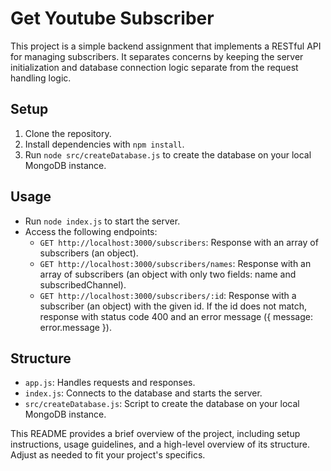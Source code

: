 # Get Youtube Subscriber

This project is a simple backend assignment that implements a RESTful API for managing subscribers. It separates concerns by keeping the server initialization and database connection logic separate from the request handling logic.

## Setup

1. Clone the repository.
2. Install dependencies with `npm install`.
3. Run `node src/createDatabase.js` to create the database on your local MongoDB instance.

## Usage

- Run `node index.js` to start the server.
- Access the following endpoints:
  - `GET http://localhost:3000/subscribers`: Response with an array of subscribers (an object).
  - `GET http://localhost:3000/subscribers/names`: Response with an array of subscribers (an object with only two fields: name and subscribedChannel).
  - `GET http://localhost:3000/subscribers/:id`: Response with a subscriber (an object) with the given id. If the id does not match, response with status code 400 and an error message ({ message: error.message }).

## Structure

- `app.js`: Handles requests and responses.
- `index.js`: Connects to the database and starts the server.
- `src/createDatabase.js`: Script to create the database on your local MongoDB instance.

This README provides a brief overview of the project, including setup instructions, usage guidelines, and a high-level overview of its structure. Adjust as needed to fit your project's specifics.
